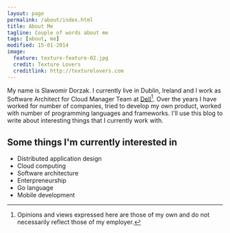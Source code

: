 ```yaml
---
layout: page
permalink: /about/index.html
title: About Me
tagline: Couple of words about me
tags: [about, me]
modified: 15-01-2014
image:
  feature: texture-feature-02.jpg
  credit: Texture Lovers
  creditlink: http://texturelovers.com
---
```


My name is Slawomir Dorzak. I currently live in Dublin, Ireland and I work as Software Architect for Cloud Manager Team at [Dell](http://dell.com)[^1]. Over the years I have worked for number of companies, tried to develop my own product, worked with number of programming languages and frameworks. I'll use this blog to write about interesting things that I currently work with.

## Some things I'm currently interested in

* Distributed application design
* Cloud computing
* Software architecture
* Enterpreneurship
* Go language
* Mobile development

[^1]: Opinions and views expressed here are those of my own and do not necessarily reflect those of my employer.
